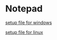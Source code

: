 # Notepad

[setup file for windows](https://github.com/amit-c-ai/Notepad/blob/master/Executables/release/installer/amiNotepadsetup.exe?raw=true)

[setup file for linux](https://github.com/amit-c-ai/Notepad/blob/master/Executables/notepad_opti.zip?raw=true)
